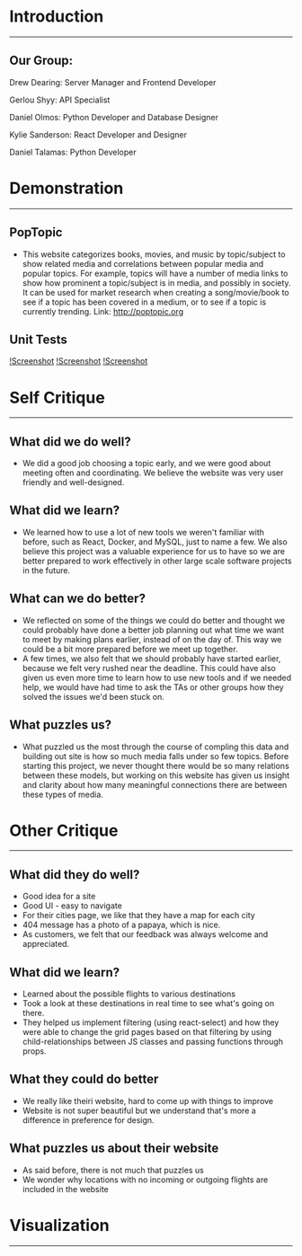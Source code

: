 ﻿# Introduction---## Our Group:Drew Dearing: Server Manager and Frontend DeveloperGerlou Shyy: API SpecialistDaniel Olmos: Python Developer and Database DesignerKylie Sanderson: React Developer and DesignerDaniel Talamas: Python Developer# Demonstration---## PopTopic* This website categorizes books, movies, and music by topic/subject to show related media and correlations between popular media and popular topics. For example, topics will have a number of media links to show how prominent a topic/subject is in media, and possibly in society. It can be used for market research when creating a song/movie/book to see if a topic has been covered in a medium, or to see if a topic is currently trending. Link: http://poptopic.org## Unit Tests [!Screenshot](mocha_tests.png)[!Screenshot](python_tests.png)[!Screenshot](postman_tests.png)# Self Critique---## What did we do well?* We did a good job choosing a topic early, and we were good about meeting often and coordinating. We believe the website was very user friendly and well-designed.## What did we learn?* We learned how to use a lot of new tools we weren't familiar with before, such as React, Docker, and MySQL, just to name a few. We also believe this project was a valuable experience for us to have so we are better prepared to work effectively in other large scale software projects in the future.## What can we do better?* We reflected on some of the things we could do better and thought we could probably have done a better job planning out what time we want to meet by making plans earlier, instead of on the day of. This way we could be a bit more prepared before we meet up together. * A few times, we also felt that we should probably have started earlier, because we felt very rushed near the deadline. This could have also given us even more time to learn how to use new tools and if we needed help, we would have had time to ask the TAs or other groups how they solved the issues we'd been stuck on.## What puzzles us?* What puzzled us the most through the course of compling this data and building out site is how so much media falls under so few topics. Before starting this project, we never thought there would be so many relations between these models, but working on this website has given us insight and clarity about how many meaningful connections there are between these types of media.# Other Critique---## What did they do well?* Good idea for a site* Good UI - easy to navigate* For their cities page, we like that they have a map for each city* 404 message has a photo of a papaya, which is nice. * As customers, we felt that our feedback was always welcome and appreciated.## What did we learn?* Learned about the possible flights to various destinations* Took a look at these destinations in real time to see what's going on there. * They helped us implement filtering (using react-select) and how they were able to change the grid pages based on that filtering by using child-relationships between JS classes and passing functions through props.## What they could do better* We really like theiri website, hard to come up with things to improve* Website is not super beautiful but we understand that's more a difference in preference for design.## What puzzles us about their website* As said before, there is not much that puzzles us* We wonder why locations with no incoming or outgoing flights are included in the website# Visualization---